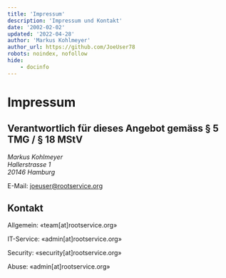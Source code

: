 ```yaml
---
title: 'Impressum'
description: 'Impressum und Kontakt'
date: '2002-02-02'
updated: '2022-04-28'
author: 'Markus Kohlmeyer'
author_url: https://github.com/JoeUser78
robots: noindex, nofollow
hide:
    - docinfo
---
```


# Impressum

## Verantwortlich für dieses Angebot gemäss § 5 TMG / § 18 MStV

<address>
Markus Kohlmeyer<br />
Hallerstrasse 1<br />
20146 Hamburg
</address>

E-Mail: <joeuser@rootservice.org>


## Kontakt

Allgemein: «team[at]rootservice.org»

IT-Service: «admin[at]rootservice.org»

Security: «security[at]rootservice.org»

Abuse: «admin[at]rootservice.org»
